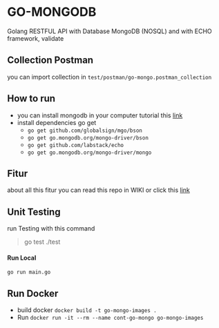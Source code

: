 # GO-MONGODB
Golang RESTFUL API with Database MongoDB (NOSQL)
and with ECHO framework, validate

## Collection Postman
you can import collection in `test/postman/go-mongo.postman_collection`


##  How to run
- you can install mongodb in your computer tutorial this [link](https://docs.mongodb.com/v3.2/tutorial/install-mongodb-on-windows/) 
- install dependencies go get
    - `go get github.com/globalsign/mgo/bson`
    - `go get go.mongodb.org/mongo-driver/bson`
    - `go get github.com/labstack/echo`
    - `go get go.mongodb.org/mongo-driver/mongo`

## Fitur
about all this fitur you can read this repo in WIKI or click this [link](https://github.com/cakazies/go-mongodb/wiki)

## Unit Testing
run Testing with this command
> go test ./test

#### Run Local
`go run main.go`

## Run Docker
- build docker `docker build -t go-mongo-images .`
- Run `docker run -it --rm --name cont-go-mongo go-mongo-images`

